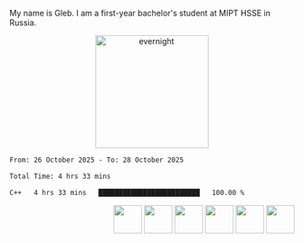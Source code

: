 My name is Gleb. I am a first-year bachelor's student at MIPT HSSE in Russia.
<div align="center">
  <img height="200px" src="https://media.tenor.com/dnFoWaEBIZ0AAAAj/evernight-everknight.gif" alt="evernight"/>
</div>

<!--START_SECTION:waka-->

```txt
From: 26 October 2025 - To: 28 October 2025

Total Time: 4 hrs 33 mins

C++   4 hrs 33 mins   █████████████████████████   100.00 %
```

<!--END_SECTION:waka-->

<div align="right">
  <img src="https://raw.githubusercontent.com/marwin1991/profile-technology-icons/refs/heads/main/icons/c++.png" height="50"/>
  <img src="https://raw.githubusercontent.com/marwin1991/profile-technology-icons/refs/heads/main/icons/qt.png" height="50"/>
  <img src="https://raw.githubusercontent.com/marwin1991/profile-technology-icons/refs/heads/main/icons/java.png" height="50"/>
  <img src="https://raw.githubusercontent.com/marwin1991/profile-technology-icons/refs/heads/main/icons/git.png" height="50"/>
  <img src="https://raw.githubusercontent.com/marwin1991/profile-technology-icons/refs/heads/main/icons/bash.png" height="50"/>
  <img src="https://raw.githubusercontent.com/marwin1991/profile-technology-icons/refs/heads/main/icons/linux_mint.png" height="50"/>
</div>

